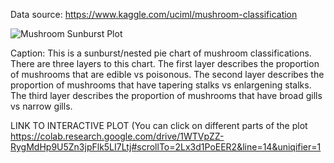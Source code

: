 Data source: https://www.kaggle.com/uciml/mushroom-classification

![Mushroom Sunburst Plot](https://raw.githubusercontent.com/TedFess/DSPS_tFessaras/master/HW8/Mushrooms.png)

Caption: This is a sunburst/nested pie chart of mushroom classifications. There are three layers to this chart. The first layer describes the proportion of mushrooms that are edible vs poisonous. The second layer describes the proportion of mushrooms that have tapering stalks vs enlargening stalks. The third layer describes the proportion of mushrooms that have broad gills vs narrow gills.

LINK TO INTERACTIVE PLOT
(You can click on different parts of the plot
https://colab.research.google.com/drive/1WTVpZZ-RygMdHp9U5Zn3jpFlk5LI7Ltj#scrollTo=2Lx3d1PoEER2&line=14&uniqifier=1


